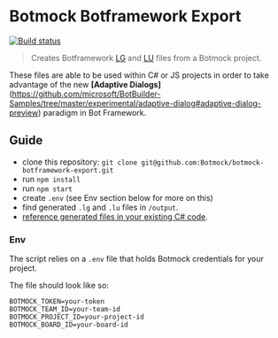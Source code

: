 # Botmock Botframework Export

[![Build status](https://ci.appveyor.com/api/projects/status/tgof5738pfqppis7?svg=true)](https://ci.appveyor.com/project/nonnontrivial/botmock-botframework-export)

> Creates Botframework [LG](https://github.com/Microsoft/BotBuilder-Samples/tree/master/experimental/language-generation#language-generation-preview)  and [LU](https://github.com/Microsoft/botbuilder-tools/blob/master/packages/Ludown/docs/lu-file-format.md) files from a Botmock project.

These files are able to be used within C# or JS projects in order to take advantage of the new **[Adaptive Dialogs]**(https://github.com/microsoft/BotBuilder-Samples/tree/master/experimental/adaptive-dialog#adaptive-dialog-preview) paradigm in Bot Framework.

## Guide

- clone this repository: `git clone git@github.com:Botmock/botmock-botframework-export.git`
- run `npm install`
- run `npm start`
- create `.env` (see Env section below for more on this)
- find generated `.lg` and `.lu` files in `/output`.
- [reference generated files in your existing C# code](https://github.com/microsoft/BotBuilder-Samples/blob/master/experimental/adaptive-dialog/docs/language-generation.md).

### Env

The script relies on a `.env` file that holds Botmock credentials for your project.

The file should look like so:

```shell
BOTMOCK_TOKEN=your-token
BOTMOCK_TEAM_ID=your-team-id
BOTMOCK_PROJECT_ID=your-project-id
BOTMOCK_BOARD_ID=your-board-id

```
